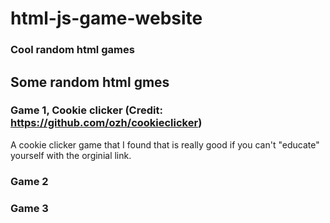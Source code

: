 # html-js-game-website
### Cool random html games 
## Some random html gmes

### Game 1, Cookie clicker (Credit: https://github.com/ozh/cookieclicker)
A cookie clicker game that I found that is really good if you can't "educate" yourself with the orginial link.

### Game 2


### Game 3